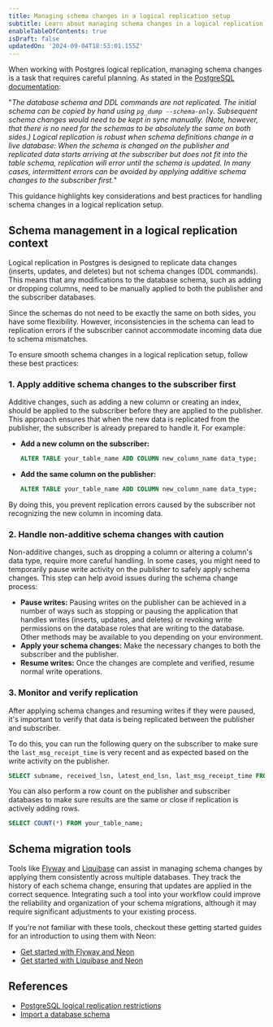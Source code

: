 ```yaml
---
title: Managing schema changes in a logical replication setup
subtitle: Learn about managing schema changes in a logical replication setup
enableTableOfContents: true
isDraft: false
updatedOn: '2024-09-04T18:53:01.155Z'
---
```


When working with Postgres logical replication, managing schema changes is a task that requires careful planning. As stated in the [PostgreSQL documentation](https://www.postgresql.org/docs/current/logical-replication-restrictions.html):

"_The database schema and DDL commands are not replicated. The initial schema can be copied by hand using `pg_dump --schema-only`. Subsequent schema changes would need to be kept in sync manually. (Note, however, that there is no need for the schemas to be absolutely the same on both sides.) Logical replication is robust when schema definitions change in a live database: When the schema is changed on the publisher and replicated data starts arriving at the subscriber but does not fit into the table schema, replication will error until the schema is updated. In many cases, intermittent errors can be avoided by applying additive schema changes to the subscriber first._"

This guidance highlights key considerations and best practices for handling schema changes in a logical replication setup.

## Schema management in a logical replication context

Logical replication in Postgres is designed to replicate data changes (inserts, updates, and deletes) but not schema changes (DDL commands). This means that any modifications to the database schema, such as adding or dropping columns, need to be manually applied to both the publisher and the subscriber databases.

Since the schemas do not need to be exactly the same on both sides, you have some flexibility. However, inconsistencies in the schema can lead to replication errors if the subscriber cannot accommodate incoming data due to schema mismatches.

To ensure smooth schema changes in a logical replication setup, follow these best practices:

### 1. Apply additive schema changes to the subscriber first

Additive changes, such as adding a new column or creating an index, should be applied to the subscriber before they are applied to the publisher. This approach ensures that when the new data is replicated from the publisher, the subscriber is already prepared to handle it. For example:

- **Add a new column on the subscriber:**

  ```sql
  ALTER TABLE your_table_name ADD COLUMN new_column_name data_type;
  ```

- **Add the same column on the publisher:**

  ```sql
  ALTER TABLE your_table_name ADD COLUMN new_column_name data_type;
  ```

By doing this, you prevent replication errors caused by the subscriber not recognizing the new column in incoming data.

### 2. Handle non-additive schema changes with caution

Non-additive changes, such as dropping a column or altering a column's data type, require more careful handling. In some cases, you might need to temporarily pause write activity on the publisher to safely apply schema changes. This step can help avoid issues during the schema change process:

- **Pause writes:** Pausing writes on the publisher can be achieved in a number of ways such as stopping or pausing the application that handles writes (inserts, updates, and deletes) or revoking write permissions on the database roles that are writing to the database. Other methods may be available to you depending on your environment.
- **Apply your schema changes:** Make the necessary changes to both the subscriber and the publisher.
- **Resume writes:** Once the changes are complete and verified, resume normal write operations.

### 3. Monitor and verify replication

After applying schema changes and resuming writes if they were paused, it's important to verify that data is being replicated between the publisher and subscriber.

To do this, you can run the following query on the subscriber to make sure the `last_msg_receipt_time` is very recent and as expected based on the write activity on the publisher.

```sql shouldWrap
SELECT subname, received_lsn, latest_end_lsn, last_msg_receipt_time FROM pg_catalog.pg_stat_subscription;
```

You can also perform a row count on the publisher and subscriber databases to make sure results are the same or close if replication is actively adding rows.

```sql
SELECT COUNT(*) FROM your_table_name;
```

## Schema migration tools

Tools like [Flyway](https://flywaydb.org/) and [Liquibase](https://www.liquibase.org/) can assist in managing schema changes by applying them consistently across multiple databases. They track the history of each schema change, ensuring that updates are applied in the correct sequence. Integrating such a tool into your workflow could improve the reliability and organization of your schema migrations, although it may require significant adjustments to your existing process.

If you're not familiar with these tools, checkout these getting started guides for an introduction to using them with Neon:

- [Get started with Flyway and Neon](/docs/guides/flyway)
- [Get started with Liquibase and Neon](/docs/guides/liquibase)

## References

- [PostgreSQL logical replication restrictions](https://www.postgresql.org/docs/current/logical-replication-restrictions.html)
- [Import a database schema](/docs/import/import-schema-only)
